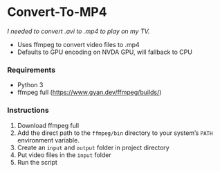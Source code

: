 # Convert-To-MP4
_I needed to convert .avi to .mp4 to play on my TV._
* Uses ffmpeg to convert video files to .mp4
* Defaults to GPU encoding on NVDA GPU, will fallback to CPU

### Requirements
* Python 3
* ffmpeg full (https://www.gyan.dev/ffmpeg/builds/)

### Instructions
1. Download ffmpeg full
2. Add the direct path to the `ffmpeg/bin` directory to your system’s `PATH` environment variable.
3. Create an `input` and `output` folder in project directory
4. Put video files in the `input` folder
5. Run the script
